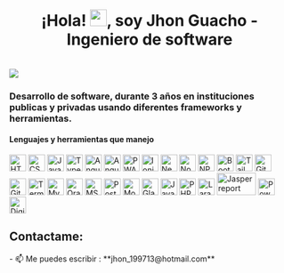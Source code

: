 
<h1 align="center">¡Hola! <img src="https://raw.githubusercontent.com/iampavangandhi/iampavangandhi/master/gifs/Hi.gif" width="30px">, soy Jhon Guacho - Ingeniero de software</h1>
 <p align="left">
 <br/>
   <a href="https://www.linkedin.com/in/jhonguacho97">
    <img src="https://img.shields.io/badge/LinkedIn-0077B5?style=for-the-badge&logo=linkedin&logoColor=white">
  </a>
</p>

<h3 align="left">Desarrollo de software, durante 3 años en instituciones publicas y privadas usando diferentes frameworks y herramientas.</h3>

<h4>Lenguajes y herramientas que manejo</h4>

<!-- Iconos proporcionados por https://devicon.dev/ -->

<div align="left">


<img width="30px" height="30px" alt="HTML5" src="https://res.cloudinary.com/jhoncloud/image/upload/v1674093130/ICONS/html5_hjq38u.svg" />
<img width="30px" height="30px" alt="CSS3" src="https://res.cloudinary.com/jhoncloud/image/upload/v1674093043/ICONS/css3_onpt7e.svg" />
<img width="30px" height="30px" alt="Javascript" src="https://res.cloudinary.com/jhoncloud/image/upload/v1674093130/ICONS/javascript_fvwr96.svg" />
<img width="30px" height="30px" alt="Typescript" src="https://res.cloudinary.com/jhoncloud/image/upload/v1674093326/ICONS/typescript_jmjr0c.svg" />
<img width="30px" height="30px" alt="Angular" src="https://res.cloudinary.com/jhoncloud/image/upload/v1674093043/ICONS/angular_djbaq1.svg" />
<img width="30px" height="30px" alt="Angular Material" src="https://res.cloudinary.com/jhoncloud/image/upload/v1674093043/ICONS/material_iiteoq.svg" />
<img width="30px" height="30px" alt="PWA" src="https://res.cloudinary.com/jhoncloud/image/upload/v1674093848/ICONS/pwa_x5d20q.svg" />
<img width="30px" height="30px" alt="Ionic" src="https://res.cloudinary.com/jhoncloud/image/upload/v1674093521/ICONS/ionic_vc5bqf.svg" />
<img width="30px" height="30px" alt="NestJS" src="https://res.cloudinary.com/jhoncloud/image/upload/v1674093525/ICONS/nestjs_daanhf.svg"  />
<img width="30px" height="30px" alt="NodeJS" src="https://res.cloudinary.com/jhoncloud/image/upload/v1674093528/ICONS/nodejs_m2wlo9.svg" />
<img width="30px" height="30px" alt="NPM" src="https://res.cloudinary.com/jhoncloud/image/upload/v1674093746/ICONS/npm_fogvfg.svg">
<img width="30px" height="30px" alt="Bootstrap" src="https://res.cloudinary.com/jhoncloud/image/upload/v1674093747/ICONS/bootstrap_bqwlan.svg" />
<img width="30px" height="30px" alt="Tailwindcss" src="https://res.cloudinary.com/jhoncloud/image/upload/v1674093748/ICONS/tailwindcss_wut6gz.svg" />
<img width="30px" height="30px" alt="Git" src="https://res.cloudinary.com/jhoncloud/image/upload/v1674093747/ICONS/git_eaxugj.svg" />
<img width="30px" height="30px" alt="GitHub" src="https://res.cloudinary.com/jhoncloud/image/upload/v1674094579/ICONS/github_tgvtkr.svg" />
<img width="30px" height="30px" alt="Terminal" src="https://res.cloudinary.com/jhoncloud/image/upload/v1674093850/ICONS/cli_ipzmdr.svg" />
<img width="30px" height="30px" alt="MySQL" src="https://res.cloudinary.com/jhoncloud/image/upload/v1674093747/ICONS/mysql_gkezfo.svg" />
<img width="30px" height="30px" alt="OracleDB" src="https://res.cloudinary.com/jhoncloud/image/upload/v1674093747/ICONS/oracle_ftqpl7.svg" />
<img width="30px" height="30px"  alt="MSSQLServer" src="https://res.cloudinary.com/jhoncloud/image/upload/v1674094414/ICONS/microsoft-sql-server_iwhp09.svg" />
<img width="30px" height="30px" alt="PostgreSQL" src="https://res.cloudinary.com/jhoncloud/image/upload/v1674093747/ICONS/postgresql_rtc41w.svg" />
<img width="30px" height="30px"  alt="MongoDB" src="https://res.cloudinary.com/jhoncloud/image/upload/v1674094416/ICONS/mongodb_n4nag1.svg" />
<img width="30px" height="30px" alt="Glassfish" src="https://res.cloudinary.com/jhoncloud/image/upload/v1674094028/ICONS/glassfish_vroeiu.svg" />
<img width="30px" height="30px" alt="Java" src="https://res.cloudinary.com/jhoncloud/image/upload/v1674094029/ICONS/java_doevwp.svg" />
<img width="30px" height="30px" alt="PHP" src="https://res.cloudinary.com/jhoncloud/image/upload/v1674094031/ICONS/php_vkg2dl.svg" />
<img width="30px" height="30px" alt="Laravel" src="https://res.cloudinary.com/jhoncloud/image/upload/v1674094032/ICONS/laravel_hmgoct.svg" />
<img width="70px" height="40px" alt="Jasperreport" src="https://res.cloudinary.com/jhoncloud/image/upload/v1674094288/ICONS/tibco_gyje16.svg" />
<img width="30px" height="30px" alt="PowerDesigner" src="https://res.cloudinary.com/jhoncloud/image/upload/v1674094212/ICONS/powerdesigner_cj7n7o.png" />
 <img width="30px" height="30px" alt="Digitalocean" src="https://res.cloudinary.com/jhoncloud/image/upload/v1674094417/ICONS/digitalocean_fobup4.svg" />
</div>

<h2>Contactame:</h2>
 - 📫 Me puedes escribir : **jhon_199713@hotmail.com**


